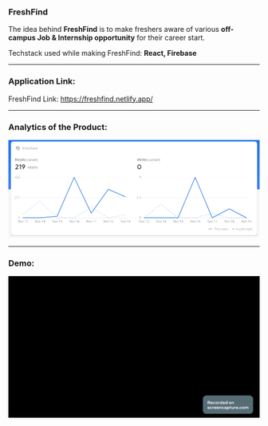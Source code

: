 ### FreshFind

The idea behind **FreshFind** is to make freshers aware of various **off-campus Job & Internship opportunity** for their career start. 

Techstack used while making FreshFind: **React, Firebase**

-------
### Application Link:

FreshFind Link: https://freshfind.netlify.app/

-------

### Analytics of the Product:
<img src="extras/Analytics.png">

--------

### Demo:

<img src="extras/video.gif">




